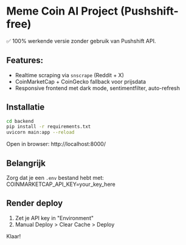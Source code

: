 
# Meme Coin AI Project (Pushshift-free)

✅ 100% werkende versie zonder gebruik van Pushshift API.

## Features:
- Realtime scraping via `snscrape` (Reddit + X)
- CoinMarketCap + CoinGecko fallback voor prijsdata
- Responsive frontend met dark mode, sentimentfilter, auto-refresh

## Installatie

```bash
cd backend
pip install -r requirements.txt
uvicorn main:app --reload
```

Open in browser: http://localhost:8000/

## Belangrijk
Zorg dat je een `.env` bestand hebt met:
COINMARKETCAP_API_KEY=your_key_here

## Render deploy
1. Zet je API key in "Environment"
2. Manual Deploy > Clear Cache > Deploy

Klaar!
